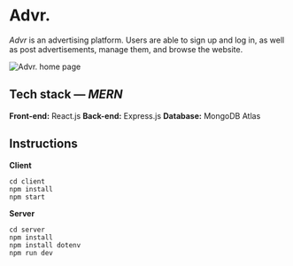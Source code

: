 # Advr.
*Advr* is an advertising platform. Users are able to sign up and log in, as well as post advertisements, manage them, and browse the website.

![Advr. home page](https://cdn.discordapp.com/attachments/943880484792963104/1008871661287788584/unknown.png)


## Tech stack — *MERN*

**Front-end:** React.js
**Back-end:** Express.js
**Database:** MongoDB Atlas

## Instructions

**Client**

    cd client
    npm install
    npm start
 
**Server**

    cd server
    npm install
    npm install dotenv
    npm run dev
